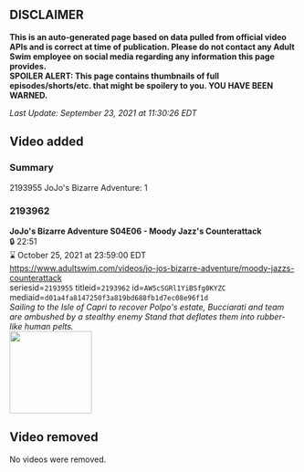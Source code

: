 ## DISCLAIMER
**This is an auto-generated page based on data pulled from official video APIs and is correct at time of publication. Please do not contact any Adult Swim employee on social media regarding any information this page provides.**  
**SPOILER ALERT: This page contains thumbnails of full episodes/shorts/etc. that might be spoilery to you. YOU HAVE BEEN WARNED.**  

_Last Update: September 23, 2021 at 11:30:26 EDT_
## Video added
### Summary
2193955 JoJo's Bizarre Adventure: 1  
### 2193962
**JoJo's Bizarre Adventure S04E06 - Moody Jazz's Counterattack**  
 🔒 22:51  
⌛ October 25, 2021 at 23:59:00 EDT  
https://www.adultswim.com/videos/jo-jos-bizarre-adventure/moody-jazzs-counterattack  
seriesid=`2193955` titleid=`2193962` id=`AW5cSGRl1YiBSfg0KYZC` mediaid=`d01a4fa8147250f3a819bd688fb1d7ec08e96f1d`  
_Sailing to the Isle of Capri to recover Polpo's estate, Bucciarati and team are ambushed by a stealthy enemy Stand that deflates them into rubber-like human pelts._  
<a href="https://media.cdn.adultswim.com/uploads/20191111/thumbnails/2_1911111613495-jojo_goldenwind_006.jpg"><img src="https://media.cdn.adultswim.com/uploads/20191111/thumbnails/2_1911111613495-jojo_goldenwind_006.jpg" height="144px" /></a>
## Video removed
No videos were removed.  
